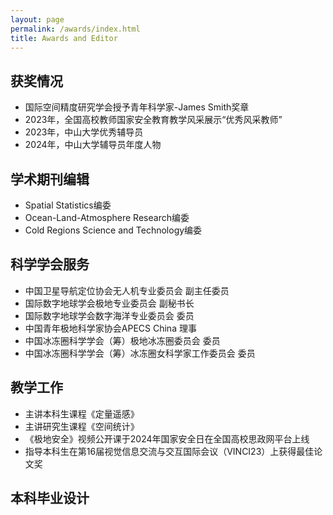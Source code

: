 ```yaml
---
layout: page
permalink: /awards/index.html
title: Awards and Editor 
---
```



## 获奖情况

- 国际空间精度研究学会授予青年科学家-James Smith奖章
- 2023年，全国高校教师国家安全教育教学风采展示“优秀风采教师”
- 2023年，中山大学优秀辅导员
- 2024年，中山大学辅导员年度人物<br>

## 学术期刊编辑

- Spatial Statistics编委
- Ocean-Land-Atmosphere Research编委
- Cold Regions Science and Technology编委<br>

## 科学学会服务

- 中国卫星导航定位协会无人机专业委员会 副主任委员
- 国际数字地球学会极地专业委员会 副秘书长
- 国际数字地球学会数字海洋专业委员会 委员
- 中国青年极地科学家协会APECS China 理事
- 中国冰冻圈科学学会（筹）极地冰冻圈委员会 委员
- 中国冰冻圈科学学会（筹）冰冻圈女科学家工作委员会 委员<br>

## 教学工作

- 主讲本科生课程《定量遥感》
- 主讲研究生课程《空间统计》
- 《极地安全》视频公开课于2024年国家安全日在全国高校思政网平台上线
- 指导本科生在第16届视觉信息交流与交互国际会议（VINCI23）上获得最佳论文奖<br>

## 本科毕业设计


